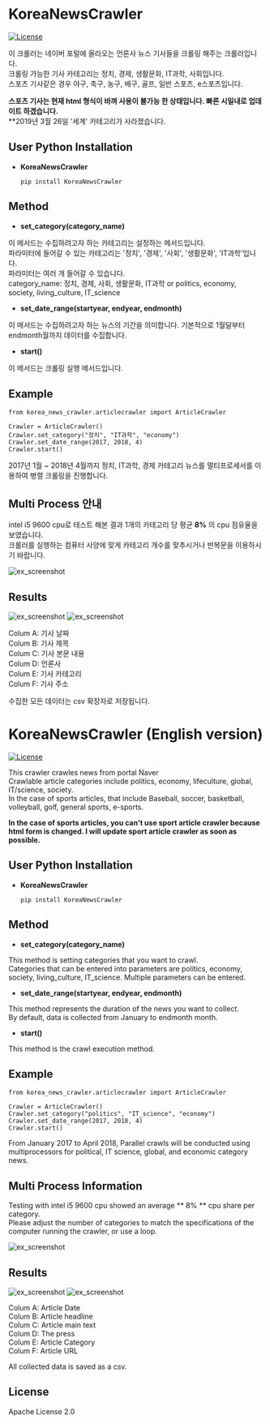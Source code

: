 # KoreaNewsCrawler
[![License](https://img.shields.io/badge/License-Apache%202.0-blue.svg)](https://opensource.org/licenses/Apache-2.0)

이 크롤러는 네이버 포털에 올라오는 언론사 뉴스 기사들을 크롤링 해주는 크롤러입니다.  
크롤링 가능한 기사 카테고리는 정치, 경제, 생활문화, IT과학, 사회입니다.  
스포츠 기사같은 경우 야구, 축구, 농구, 배구, 골프, 일반 스포츠, e스포츠입니다.  

**스포츠 기사는 현재 html 형식이 바껴 사용이 불가능 한 상태입니다. 빠른 시일내로 업데이트 하겠습니다.**  
**2019년 3월 26일 '세계' 카테고리가 사라졌습니다.
## User Python Installation
  * **KoreaNewsCrawler**

    ``` pip install KoreaNewsCrawler ```
## Method

* **set_category(category_name)**
  
 이 메서드는 수집하려고자 하는 카테고리는 설정하는 메서드입니다.  
 파라미터에 들어갈 수 있는 카테고리는 '정치', '경제', '사회', '생활문화', 'IT과학'입니다.  
 파라미터는 여러 개 들어갈 수 있습니다.  
 category_name: 정치, 경제, 사회, 생활문화, IT과학 or politics, economy, society, living_culture, IT_science
  
* **set_date_range(startyear, endyear, endmonth)**
  
 이 메서드는 수집하려고자 하는 뉴스의 기간을 의미합니다. 기본적으로 1월달부터 endmonth월까지 데이터를 수집합니다.
  
* **start()**
  
 이 메서드는 크롤링 실행 메서드입니다.
  
## Example
```
from korea_news_crawler.articlecrawler import ArticleCrawler

Crawler = ArticleCrawler()  
Crawler.set_category("정치", "IT과학", "economy")  
Crawler.set_date_range(2017, 2018, 4)  
Crawler.start()
```
  2017년 1월 ~ 2018년 4월까지 정치, IT과학, 경제 카테고리 뉴스를 멀티프로세서를 이용하여 병렬 크롤링을 진행합니다.
  
## Multi Process 안내
  intel i5 9600 cpu로 테스트 해본 결과 1개의 카테고리 당 평균 **8%** 의 cpu 점유율을 보였습니다.  
  크롤러를 실행하는 컴퓨터 사양에 맞게 카테고리 개수를 맞추시거나 반복문을 이용하시기 바랍니다.
  
  ![ex_screenshot](./img/multi_process.PNG)
  
## Results
 ![ex_screenshot](./img/article_result.PNG)
 ![ex_screenshot](./img/sport_resultimg.PNG)
 
 Colum A: 기사 날짜  
 Colum B: 기사 제목  
 Colum C: 기사 본문 내용  
 Colum D: 언론사  
 Colum E: 기사 카테고리  
 Colum F: 기사 주소  
 
 수집한 모든 데이터는 csv 확장자로 저장됩니다.  


# KoreaNewsCrawler (English version)
[![License](https://img.shields.io/badge/License-Apache%202.0-blue.svg)](https://opensource.org/licenses/Apache-2.0)

This crawler crawles news from portal Naver  
Crawlable article categories include politics, economy, lifeculture, global, IT/science, society.  
In the case of sports articles, that include Baseball, soccer, basketball, volleyball, golf, general sports, e-sports.  

**In the case of sports articles, you can't use sport article crawler because html form is changed. I will update sport article crawler 
as soon as possible.**

## User Python Installation
  * **KoreaNewsCrawler**

    ``` pip install KoreaNewsCrawler ```
    
## Method

* **set_category(category_name)**
 
 This method is setting categories that you want to crawl.  
 Categories that can be entered into parameters are politics, economy, society, living_culture, IT_science. 
 Multiple parameters can be entered.
  
* **set_date_range(startyear, endyear, endmonth)**
  
 This method represents the duration of the news you want to collect.  
 By default, data is collected from January to endmonth month.
  
* **start()**
 
 This method is the crawl execution method.
  
## Example
```
from korea_news_crawler.articlecrawler import ArticleCrawler

Crawler = ArticleCrawler()  
Crawler.set_category("politics", "IT_science", "economy")  
Crawler.set_date_range(2017, 2018, 4)  
Crawler.start()
```
 From January 2017 to April 2018, Parallel crawls will be conducted using multiprocessors for political, IT science, global, and economic category news.
  
## Multi Process Information
Testing with intel i5 9600 cpu showed an average ** 8% ** cpu share per category.  
Please adjust the number of categories to match the specifications of the computer running the crawler, or use a loop.
  
  ![ex_screenshot](./img/multi_process.PNG)
  
## Results
 ![ex_screenshot](./img/article_result.PNG)
 ![ex_screenshot](./img/sport_resultimg.PNG)
 
 Colum A: Article Date  
 Colum B: Article headline  
 Colum C: Article main text  
 Colum D: The press  
 Colum E: Article Category  
 Colum F: Article URL  
 
 All collected data is saved as a csv.
 
## License
 Apache License 2.0
 
